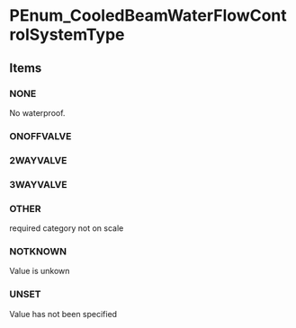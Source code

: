 # PEnum_CooledBeamWaterFlowControlSystemType

## Items

### NONE
No waterproof.

### ONOFFVALVE


### 2WAYVALVE


### 3WAYVALVE


### OTHER
required category not on scale

### NOTKNOWN
Value is unkown

### UNSET
Value has not been specified
